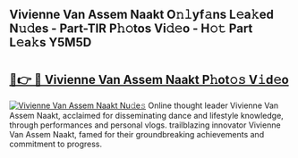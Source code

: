 ## Vivienne Van Assem Naakt O𝚗𝚕yf𝚊ns L𝚎a𝚔ed N𝚞𝚍es - Part-TIR P𝚑𝚘tos Vi𝚍𝚎o - H𝚘𝚝 Part L𝚎a𝚔s Y5M5D

# <h2><a href="http://kf7d2t.oniu.top/?m=Vivienne+Van+Assem+Naakt">🔗👉 🔴 Vivienne Van Assem Naakt P𝚑ot𝚘𝚜 V𝚒d𝚎o</a></h2>

[![Vivienne Van Assem Naakt Nu𝚍e𝚜](https://i.imgur.com/0qMVB7G.gif)](http://kf7d2t.oniu.top/?m=Vivienne+Van+Assem+Naakt)
Online thought leader Vivienne Van Assem Naakt, acclaimed for disseminating dance and lifestyle knowledge, through performances and personal vlogs. trailblazing innovator Vivienne Van Assem Naakt, famed for their groundbreaking achievements and commitment to progress.  
